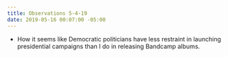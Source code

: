 ```yaml
---
title: Observations 5-4-19
date: 2019-05-16 00:07:00 -05:00
---
```


- How it seems like Democratic politicians have less restraint in launching presidential campaigns than I do in releasing Bandcamp albums.
